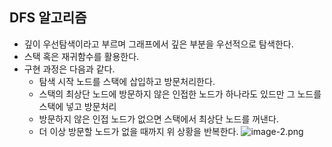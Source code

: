 ## DFS 알고리즘
 - 깊이 우선탐색이라고 부르며 그래프에서 깊은 부분을 우선적으로 탐색한다.
 - 스택 혹은 재귀함수를 활용한다.
 - 구현 과정은 다음과 같다.
    - 탐색 시작 노드를 스택에 삽입하고 방문처리한다.
    - 스택의 최상단 노드에 방문하지 않은 인접한 노드가 하나라도 있드만 그 노드를 스택에 넣고 방문처리
    - 방문하지 않은 인접 노드가 없으면 스택에서 최상단 노드를 꺼낸다.
    - 더 이상 방문할 노드가 없을 때까지 위 상황을 반복한다.
![image-2.png](attachment:image-2.png)
